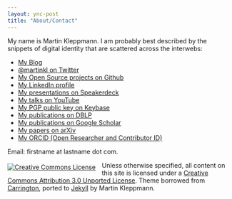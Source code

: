 ```yaml
---
layout: ync-post
title: "About/Contact"
---
```


My name is Martin Kleppmann. I am probably best described by the snippets of digital identity
that are scattered across the interwebs:

<ul>
<li><a rel="me" href="http://martin.kleppmann.com/">My Blog</a></li>
<li><a rel="me" href="http://twitter.com/martinkl">@martinkl on Twitter</a></li>
<li><a rel="me" href="http://github.com/ept">My Open Source projects on Github</a></li>
<li><a rel="me" href="http://www.linkedin.com/in/martinkleppmann">My LinkedIn profile</a></li>
<li><a rel="me" href="https://speakerdeck.com/ept">My presentations on Speakerdeck</a></li>
<li><a rel="me" href="https://www.youtube.com/channel/UClB4KPy5LkJj1t3SgYVtMOQ">My talks on YouTube</a></li>
<li><a rel="me" href="https://keybase.io/martinkl">My PGP public key on Keybase</a></li>
<li><a rel="me" href="http://dblp.uni-trier.de/pers/hd/k/Kleppmann:Martin">My publications on DBLP</a></li>
<li><a rel="me" href="https://scholar.google.com/citations?user=Cxuyy6EAAAAJ&hl=en">My publications on Google Scholar</a></li>
<li><a rel="me" href="https://arxiv.org/a/kleppmann_m_1.html">My papers on arXiv</a></li>
<li><a rel="me" href="https://orcid.org/0000-0001-7252-6958">My ORCID (Open Researcher and Contributor ID)</a></li>
</ul>

Email: firstname at lastname dot com.

<a rel="license" href="http://creativecommons.org/licenses/by/3.0/"
    style="float: left; padding: 0.3em 1em 0 0;"><img alt="Creative Commons License"
    src="https://i.creativecommons.org/l/by/3.0/88x31.png" /></a>
Unless otherwise specified, all content on this site is licensed under a
<a rel="license" href="http://creativecommons.org/licenses/by/3.0/">Creative Commons
    Attribution 3.0 Unported License</a>.
Theme borrowed from
<span id="theme-link"><a href="http://carringtontheme.com" title="Carrington theme for WordPress">Carrington</a></span>,
ported to <a href="https://github.com/mojombo/jekyll">Jekyll</a> by Martin Kleppmann.
